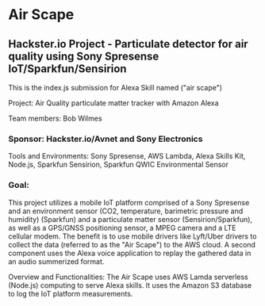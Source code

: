 # Air Scape  

## Hackster.io Project - Particulate detector for air quality using Sony Spresense IoT/Sparkfun/Sensirion   

This is the index.js submission for Alexa Skill named ("air scape")

Project: Air Quality particulate matter tracker with Amazon Alexa   

Team members: Bob Wilmes   

### Sponsor: Hackster.io/Avnet and Sony Electronics  

Tools and Environments: Sony Spresense, AWS Lambda, Alexa Skills Kit, Node.js, Sparkfun Sensirion, Sparkfun QWIC Environmental Sensor

### Goal:  
This project utilizes a mobile IoT platform comprised of a Sony Spresense and an environment sensor (CO2, temperature, barimetric pressure and humidity) (Sparkfun) 
and a particulate matter sensor (Sensirion/Sparkfun), as well as a GPS/GNSS positioning sensor, a MPEG camera and a LTE cellular modem. The benefit is to use
mobile drivers like Lyft/Uber drivers to collect the data (referred to as the "Air Scape") to the AWS cloud. A second component uses the Alexa voice application
to replay the gathered data in an audio summerized format.


Overview and Functionalities:
The Air Scape uses AWS Lamda serverless (Node.js) computing to serve Alexa skills. It uses the Amazon S3 database to log the IoT platform measurements.
  
